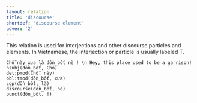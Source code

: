 ```yaml
---
layout: relation
title: 'discourse'
shortdef: 'discourse element'
udver: '2'
---
```


This relation is used for interjections and other discourse particles and elements. In Vietnamese,
the interjection or particle is usually labeled T.

~~~ sdparse
Chỗ này xưa là đồn_bốt nè ! \n Hey, this place used to be a garrison!
nsubj(đồn_bốt, Chỗ)
det:pmod(Chỗ, này)
obl:tmod(đồn_bốt, xưa)
cop(đồn_bốt, là)
discourse(đồn_bốt, nè)
punct(đồn_bốt, !)
~~~

<!-- Interlanguage links updated So kvě 14 19:03:30 CEST 2022 -->
